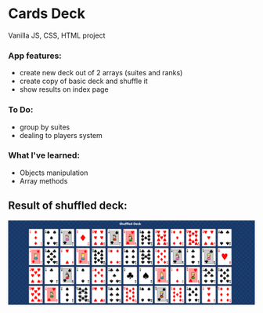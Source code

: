 # Cards Deck
Vanilla JS, CSS, HTML project

### App features:
* create new deck out of 2 arrays (suites and ranks)
* create copy of basic deck and shuffle it
* show results on index page

### To Do:
* group by suites
* dealing to players system

### What I've learned:
* Objects manipulation
* Array methods

## Result of shuffled deck:
![alt text](https://github.com/Bembnias/vanillajs-skills-practice/blob/Cards-Deck/img/cards-deck.png?raw=true)
